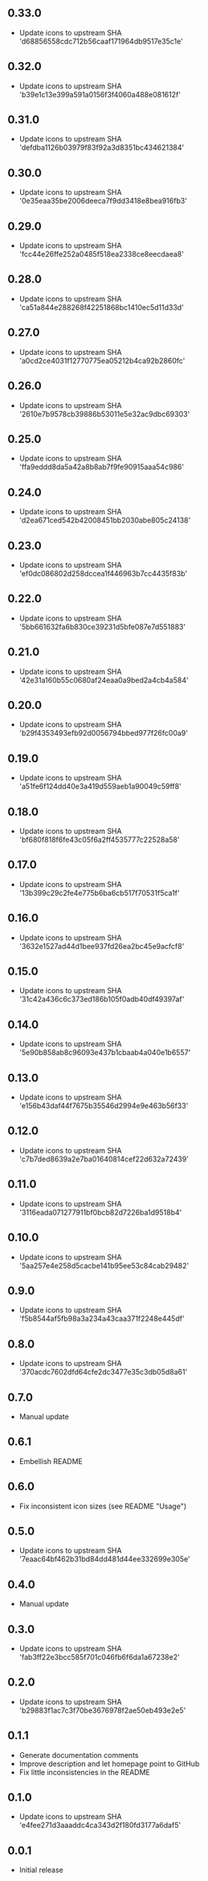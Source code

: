 ## 0.33.0

- Update icons to upstream SHA 'd68856558cdc712b56caaf171964db9517e35c1e'

## 0.32.0

- Update icons to upstream SHA 'b39e1c13e399a591a0156f3f4060a488e081612f'

## 0.31.0

- Update icons to upstream SHA 'defdba1126b03979f83f92a3d8351bc434621384'

## 0.30.0

- Update icons to upstream SHA '0e35eaa35be2006deeca7f9dd3418e8bea916fb3'

## 0.29.0

- Update icons to upstream SHA 'fcc44e26ffe252a0485f518ea2338ce8eecdaea8'

## 0.28.0

- Update icons to upstream SHA 'ca51a844e288268f42251868bc1410ec5d11d33d'

## 0.27.0

- Update icons to upstream SHA 'a0cd2ce4031f12770775ea05212b4ca92b2860fc'

## 0.26.0

- Update icons to upstream SHA '2610e7b9578cb39886b53011e5e32ac9dbc69303'

## 0.25.0

- Update icons to upstream SHA 'ffa9eddd8da5a42a8b8ab7f9fe90915aaa54c986'

## 0.24.0

- Update icons to upstream SHA 'd2ea671ced542b42008451bb2030abe805c24138'

## 0.23.0

- Update icons to upstream SHA 'ef0dc086802d258dccea1f446963b7cc4435f83b'

## 0.22.0

- Update icons to upstream SHA '5bb661632fa6b830ce39231d5bfe087e7d551883'

## 0.21.0

- Update icons to upstream SHA '42e31a160b55c0680af24eaa0a9bed2a4cb4a584'

## 0.20.0

- Update icons to upstream SHA 'b29f4353493efb92d0056794bbed977f26fc00a9'

## 0.19.0

- Update icons to upstream SHA 'a51fe6f124dd40e3a419d559aeb1a90049c59ff8'

## 0.18.0

- Update icons to upstream SHA 'bf680f818f6fe43c05f6a2ff4535777c22528a58'

## 0.17.0

- Update icons to upstream SHA '13b399c29c2fe4e775b6ba6cb517f70531f5ca1f'

## 0.16.0

- Update icons to upstream SHA '3632e1527ad44d1bee937fd26ea2bc45e9acfcf8'

## 0.15.0

- Update icons to upstream SHA '31c42a436c6c373ed186b105f0adb40df49397af'

## 0.14.0

- Update icons to upstream SHA '5e90b858ab8c96093e437b1cbaab4a040e1b6557'

## 0.13.0

- Update icons to upstream SHA 'e156b43daf44f7675b35546d2994e9e463b56f33'

## 0.12.0

- Update icons to upstream SHA 'c7b7ded8639a2e7ba01640814cef22d632a72439'

## 0.11.0

- Update icons to upstream SHA '3116eada071277911bf0bcb82d7226ba1d9518b4'

## 0.10.0

- Update icons to upstream SHA '5aa257e4e258d5cacbe141b95ee53c84cab29482'

## 0.9.0

- Update icons to upstream SHA 'f5b8544af5fb98a3a234a43caa371f2248e445df'

## 0.8.0

- Update icons to upstream SHA '370acdc7602dfd64cfe2dc3477e35c3db05d8a61'

## 0.7.0

- Manual update

## 0.6.1

- Embellish README

## 0.6.0

- Fix inconsistent icon sizes (see README "Usage")

## 0.5.0

- Update icons to upstream SHA '7eaac64bf462b31bd84dd481d44ee332699e305e'

## 0.4.0

- Manual update

## 0.3.0

- Update icons to upstream SHA 'fab3ff22e3bcc585f701c046fb6f6da1a67238e2'

## 0.2.0

- Update icons to upstream SHA 'b29883f1ac7c3f70be3676978f2ae50eb493e2e5'

## 0.1.1

- Generate documentation comments
- Improve description and let homepage point to GitHub
- Fix little inconsistencies in the README

## 0.1.0

- Update icons to upstream SHA 'e4fee271d3aaaddc4ca343d2f180fd3177a6daf5'

## 0.0.1

- Initial release

